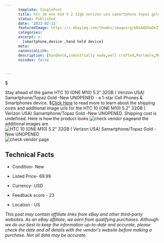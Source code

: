 ```yaml
---
      template: SinglePost
      title: htc 10 one m10 5 2 32gb verizon usa samartphone topaz gold new unopened
      status: Published
      date: '2023-02-11'
      featuredImage: https://i.ebayimg.com/thumbs/images/g/kNsAAOSwOkZjq4dB/s-l225.jpg
      categories: 
      excerpt: >-
        [smartphone,device ,hand held device]
      meta:
      canonicalLink: ''
      description: [handheld,industrially made,well crafted,Portable,Mobile,Compact,Convenient,Lightweight,Maneuverable,Man-portable,Miniature,Carriable,Hand-held,Light,Holdable,Transportable,Mobile device,Pocket-sized,On-the-go,Wireless,Cordless,Compact size,Convenient size, smartphone,device ,hand held device]
      noindex: false
      
        
---
```

$

Stay ahead of the game HTC 10 (ONE M10) 5.2" 32GB ( Verizon USA) Samartphone/Topaz Gold -New UNOPENED - a 1-star Cell Phones & Smartphones device.
$[Click Here](https://www.ebay.com/itm/385318245984?hash=item59b6c1d660%3Ag%3AkNsAAOSwOkZjq4dB&mkevt=1&mkcid=1&mkrid=711-53200-19255-0&campid=%253CePNCampaignId%253E&customid=%253CreferenceId%253E&toolid=10049) to read more to learn about the shipping costs and additional image urls for the HTC 10 (ONE M10) 5.2" 32GB ( Verizon USA) Samartphone/Topaz Gold -New UNOPENED. Shipping cost is undefined. Here is how the product looks ![check vendor page](https://i.ebayimg.com/thumbs/images/g/kNsAAOSwOkZjq4dB/s-l225.jpg)and the additional images are![HTC 10 (ONE M10) 5.2" 32GB ( Verizon USA) Samartphone/Topaz Gold -New UNOPENED](https://i.ebayimg.com/images/g/kNsAAOSwOkZjq4dB/s-l960.jpg)![check vendor page]()



 ## Technical Facts 



     
      

 - Condition- New 


      

 - Listed Price- 69.99 


      

 - Currency- USD 


      

 - Feedback score - 23 


      

 - Location - US 


      
      

 *_This post may contain affiliate links from eBay and other third-party websites. As an eBay affiliate, we earn from qualifying purchases. Although we do our best to keep the information up-to-date and accurate, please check the date and all details with the vendor's website before making a purchase. Not all data may be accurate._*






